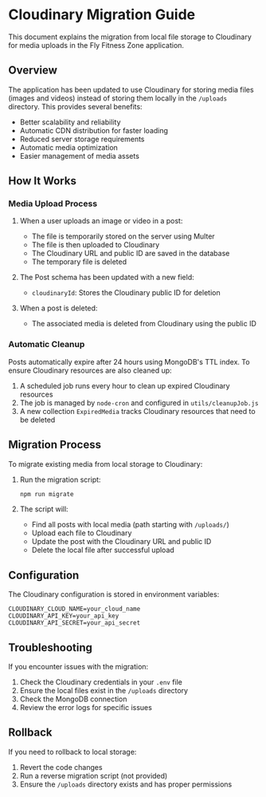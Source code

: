 # Cloudinary Migration Guide

This document explains the migration from local file storage to Cloudinary for media uploads in the Fly Fitness Zone application.

## Overview

The application has been updated to use Cloudinary for storing media files (images and videos) instead of storing them locally in the `/uploads` directory. This provides several benefits:

- Better scalability and reliability
- Automatic CDN distribution for faster loading
- Reduced server storage requirements
- Automatic media optimization
- Easier management of media assets

## How It Works

### Media Upload Process

1. When a user uploads an image or video in a post:
   - The file is temporarily stored on the server using Multer
   - The file is then uploaded to Cloudinary
   - The Cloudinary URL and public ID are saved in the database
   - The temporary file is deleted

2. The Post schema has been updated with a new field:
   - `cloudinaryId`: Stores the Cloudinary public ID for deletion

3. When a post is deleted:
   - The associated media is deleted from Cloudinary using the public ID

### Automatic Cleanup

Posts automatically expire after 24 hours using MongoDB's TTL index. To ensure Cloudinary resources are also cleaned up:

1. A scheduled job runs every hour to clean up expired Cloudinary resources
2. The job is managed by `node-cron` and configured in `utils/cleanupJob.js`
3. A new collection `ExpiredMedia` tracks Cloudinary resources that need to be deleted

## Migration Process

To migrate existing media from local storage to Cloudinary:

1. Run the migration script:
   ```bash
   npm run migrate
   ```

2. The script will:
   - Find all posts with local media (path starting with `/uploads/`)
   - Upload each file to Cloudinary
   - Update the post with the Cloudinary URL and public ID
   - Delete the local file after successful upload

## Configuration

The Cloudinary configuration is stored in environment variables:

```
CLOUDINARY_CLOUD_NAME=your_cloud_name
CLOUDINARY_API_KEY=your_api_key
CLOUDINARY_API_SECRET=your_api_secret
```

## Troubleshooting

If you encounter issues with the migration:

1. Check the Cloudinary credentials in your `.env` file
2. Ensure the local files exist in the `/uploads` directory
3. Check the MongoDB connection
4. Review the error logs for specific issues

## Rollback

If you need to rollback to local storage:

1. Revert the code changes
2. Run a reverse migration script (not provided)
3. Ensure the `/uploads` directory exists and has proper permissions